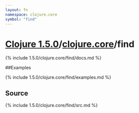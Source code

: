 ```yaml
---
layout: fn
namespace: clojure.core
symbol: "find"
---
```


# [Clojure 1.5.0](../../)/[clojure.core](../)/find

{% include 1.5.0/clojure.core/find/docs.md %}

##Examples

{% include 1.5.0/clojure.core/find/examples.md %}
## Source
{% include 1.5.0/clojure.core/find/src.md %}

